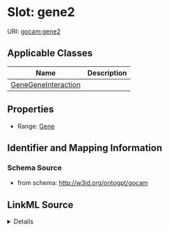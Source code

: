 # Slot: gene2

URI: [gocam:gene2](http://w3id.org/ontogpt/gocam/gene2)



<!-- no inheritance hierarchy -->




## Applicable Classes

| Name | Description |
| --- | --- |
[GeneGeneInteraction](GeneGeneInteraction.md) | 






## Properties

* Range: [Gene](Gene.md)







## Identifier and Mapping Information







### Schema Source


* from schema: http://w3id.org/ontogpt/gocam




## LinkML Source

<details>
```yaml
name: gene2
from_schema: http://w3id.org/ontogpt/gocam
rank: 1000
alias: gene2
owner: GeneGeneInteraction
domain_of:
- GeneGeneInteraction
range: Gene

```
</details>